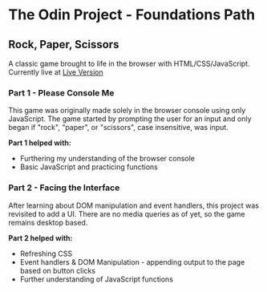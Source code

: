 # The Odin Project - Foundations Path

## Rock, Paper, Scissors

A classic game brought to life in the browser with HTML/CSS/JavaScript.
Currently live at [Live Version](https://jzaager.github.io/rock-paper-scissors/)

### Part 1 - Please Console Me

This game was originally made solely in the browser console using only 
JavaScript. The game started by prompting the user for an input and only began 
if "rock", "paper", or "scissors", case insensitive, was input. 

**Part 1 helped with:**
* Furthering my understanding of the browser console
* Basic JavaScript and practicing functions

### Part 2 - Facing the Interface

After learning about DOM manipulation and event handlers, this project was 
revisited to add a UI. There are no media queries as of yet, so the game 
remains desktop based.

**Part 2 helped with:**
* Refreshing CSS
* Event handlers & DOM Manipulation - appending output to the page based on button clicks
* Further understanding of JavaScript functions
